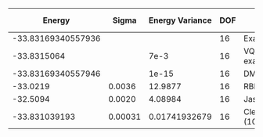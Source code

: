 | Energy             | Sigma   | Energy Variance   | DOF | Method                                                       | Data Repository |
|--------------------|---------|-------------------|-----|--------------------------------------------------------------|-----------------|
| -33.83169340557936 |         |                   | 16  | Exact diagonalization                                        |                 |
| -33.8315064        |         | 7e-3              | 16  | VQE + symm. circuit (64 pars., exact grad, statevector)      |                 |
| -33.83169340557946 |         | 1e-15             | 16  | DMRG (bond dimension = 256)                                  |                 |
| -33.0219           | 0.0036  | 12.9877           | 16  | RBM (alpha = 1)                                              |                 |
| -32.5094           | 0.0020  | 4.08984           | 16  | Jastrow baseline                                             |                 |
| -33.831039193      | 0.00031 | 0.01741932679     | 16  | ClebschTree (10.1103/PhysRevB.104.045123)                    |                 |